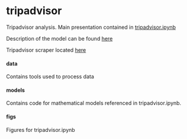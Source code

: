 # tripadvisor

Tripadvisor analysis.  Main presentation contained in <a href="http://nbviewer.ipython.org/github/arhee/tripadvisor/blob/master/tripadvisor.ipynb">tripadvisor.ipynb</a>

Description of the model can be found <a href="http://nbviewer.ipython.org/github/arhee/tripadvisor/blob/master/model.ipynb">here</a>

Tripadvisor scraper located <a href="https://github.com/arhee/tripadvisor_scraper"> here </a>

#### data

Contains tools used to process data

#### models

Contains code for mathematical models referenced in tripadvisor.ipynb.

#### figs

Figures for tripadvisor.ipynb
